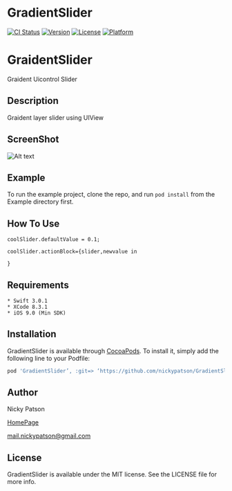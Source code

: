 # GradientSlider

[![CI Status](http://img.shields.io/travis/nickypatson/GradientSlider.svg?style=flat)](https://travis-ci.org/nickypatson/GradientSlider)
[![Version](https://img.shields.io/cocoapods/v/GradientSlider.svg?style=flat)](http://cocoapods.org/pods/GradientSlider)
[![License](https://img.shields.io/cocoapods/l/GradientSlider.svg?style=flat)](http://cocoapods.org/pods/GradientSlider)
[![Platform](https://img.shields.io/cocoapods/p/GradientSlider.svg?style=flat)](http://cocoapods.org/pods/GradientSlider)



# GraidentSlider

Graident Uicontrol Slider 

## Description

Graident layer slider using UIView

## ScreenShot

![Alt text](/gif.gif?raw=true "Optional Title")

## Example

To run the example project, clone the repo, and run `pod install` from the Example directory first.


## How To Use

```
coolSlider.defaultValue = 0.1;

coolSlider.actionBlock={slider,newvalue in

}
```

## Requirements

```
* Swift 3.0.1
* XCode 8.3.1
* iOS 9.0 (Min SDK)
```

## Installation

GradientSlider is available through [CocoaPods](http://cocoapods.org). To install
it, simply add the following line to your Podfile:


```ruby
pod 'GradientSlider’, :git=> ‘https://github.com/nickypatson/GradientSlider’
```

## Author

Nicky Patson

[HomePage](http://about.me/nickypatson)

<mail.nickypatson@gmail.com>


## License

GradientSlider is available under the MIT license. See the LICENSE file for more info.
